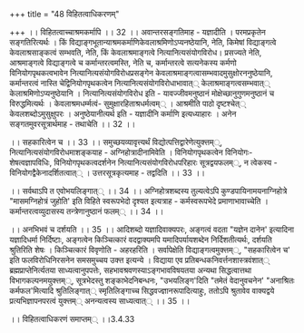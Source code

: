 +++
title = "48 विहितत्वाधिकरणम्"

+++
।। विहितत्वाच्चाश्रमकर्मापि ।। 32 ।। अवान्तरसङ्गतिमाह - यज्ञादीति । परमप्रकृतेन सङ्गतिरित्यर्थः । किं विद्याङ्गभूतान्याश्रमकर्माणिकेवलाश्रमिणोऽप्यनष्ठेयानि, नेति, किमेषां विद्याङ्गत्वे केवलाश्रसाङ्कत्वं सम्भवति, नेति, किं केवलाश्रमाङ्गत्वे नित्यानित्यसंयोगविरोध। प्रसज्यते नेति, आश्रमाङ्गत्वे विद्याङ्गत्वे च कर्मान्तरत्वमस्ति, नेति च, कर्मान्तरत्वे सत्यनेकस्य कर्मणो विनियोगपृथकत्वभावेन नित्यानित्यसंयोगविरोधप्रसङ्गेन केवलाश्रमाङ्गत्वासम्भवादमुसुक्षोरननुष्ठेयानि, कर्मान्तरत्वं नास्ति चेद्विनियोगपृथकत्वेन नित्यानित्यसंयोगविरोधाभावात्् केलाश्रमाङ्गत्वसम्भवात्् केलाश्रमिणोऽप्यनुष्ठेयानि । नित्यानित्यसंयोगविरोध इति - यावज्जीवमनुष्ठानं मोक्षेच्छानुगुणमनुष्ठानं च विरुद्धमित्यर्थः । केवलाश्रमधर्म्मत्वं- सुमुक्षारहिताश्रधर्मत्वम्् । आश्रमीति पाठो दृष्टश्चेत्् केवलशब्दोऽमुसुक्षुपरः । अनुष्ठेयानीत्यर्थ इति - यज्ञादीनि कर्माणि इत्यध्याहारः । अनेन सङ्गतमुवरसूत्रार्थमाह - तथाचेति ।। 32 ।।

।। सहकारित्वेन च ।। 33 ।। समुच्छयव्यावृत्त्यर्थं विद्योत्पत्तिद्वारेणेत्युक्त्तम््, नित्यानित्यसंयोगविरोधमाशङ्कयाह - अग्निहोत्रादीनामिवेति । विनियोगपृथकत्वेन विनियोगः- शेषत्वज्ञापविधिः, विनियोगपृथकत्वदर्शनेन नित्यानित्यसंयोगविरोधपरिहारः सूत्रद्वयफलम््, न त्वेकस्य - विनियोगद्वैकेनादर्शितत्वात्् । उत्तरसूत्रकृत्यमाह - तद्वदिति ।। 33 ।।

।। सर्वथाऽपि त एवोभयलिङ्गात्् ।। 34 ।। अग्निहोत्रशब्दस्य तुल्यत्वेऽपि कुण्डपायिनामयनाग्निहोत्रे "मासमग्निहोत्रं जुहोति' इति विहिते स्वरूपभेदो दृश्यत इत्यत्राह - कर्मस्वरूपभेदे प्रमाणाभावाच्चेति । कर्मान्तरत्वव्युदासस्य तन्त्रेणानुष्ठानं फलम्् ।। 34 ।।

।। अनभिभवं च दर्शयति ।। 35 ।। आदिशब्दो यज्ञादिवाक्यपरः, अङ्गत्वं वदता "यज्ञेन दानेन' इत्यादिना यज्ञादिधर्मा निर्दिष्टाः, अङ्गत्वेन किञ्चित्कारं वदद्वाक्यमपि यमादिपर्यायशब्देन निर्दिशतीत्यर्थः, दर्शयति श्रुतिरिति शेषः । किञ्चित्कारं विवृणोति - अहरहरिति । सर्वापेक्षेति विद्याङ्गत्वमुक्त्तम््, "सहकारित्वेन च' इति फलविरोधिनिरसनेन समसमुच्चय उक्त्त इत्यन्ये । विद्याया एव प्रतिबन्धकनिवर्त्तनशास्त्रवंशात्् ब्रह्मप्राप्तेनिर्त्यतया साध्यत्वानुपपत्तेः, सहभावश्रवणस्याऽङ्गभावविषयतया अन्यथा सिद्धत्वात्तथा विभागकल्पनमयुक्त्तम््, सूत्रभेदस्तु शङ्काभेदनिबन्धनः, "उभयलिङ्ग'दिति "तमेतं वेदानुवचनेन' "अनाश्रितः कर्मफल'मित्यादि श्रुतिलिङ्गात्् स्मृतिलिङ्गाच्च सिद्धवज्ज्ञानरूपादित्याहुः, ततोऽपि श्रुतावेव वाक्यद्वये प्रत्यभिज्ञापनपरत्वं युक्त्तम्् अनन्यत्वस्य साध्यत्वात्् ।। 35 ।।

।। विहितत्वाधिकरणं समाप्तम्् ।।3.4.33

